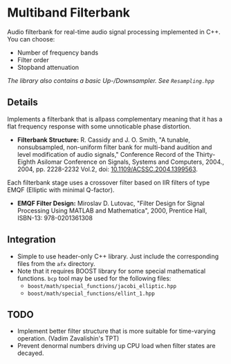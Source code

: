 # Multiband Filterbank
Audio filterbank for real-time audio signal processing implemented in C++. You can choose:
* Number of frequency bands
* Filter order
* Stopband attenuation

*The library also contains a basic Up-/Downsampler. See `Resampling.hpp`*

## Details
Implements a filterbank that is allpass complementary meaning that it has a flat frequency response with some unnoticable phase distortion.
* **Filterbank Structure:** R. Cassidy and J. O. Smith, "A tunable, nonsubsampled, non-uniform filter bank for multi-band audition and level modification of audio signals," Conference Record of the Thirty-Eighth Asilomar Conference on Signals, Systems and Computers, 2004., 2004, pp. 2228-2232 Vol.2, doi: [10.1109/ACSSC.2004.1399563](https://doi.org/10.1109/ACSSC.2004.1399563).

Each filterbank stage uses a crossover filter based on IIR filters of type EMQF (Elliptic with minimal Q-factor).
* **EMQF Filter Design:** Miroslav D. Lutovac, "Filter Design for Signal Processing Using MATLAB and Mathematica", 2000, Prentice Hall, ISBN-13: 978-0201361308

## Integration
* Simple to use header-only C++ library. Just include the corresponding files from the `afx` directory.
* Note that it requires BOOST library for some special mathematical functions. `bcp` tool may be used for the following files:
    * `boost/math/special_functions/jacobi_elliptic.hpp`
    * `boost/math/special_functions/ellint_1.hpp`

## TODO
* Implement better filter structure that is more suitable for time-varying operation. (Vadim Zavalishin's TPT)
* Prevent denormal numbers driving up CPU load when filter states are decayed.
